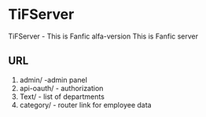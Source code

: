# TiFServer
TiFServer - This is Fanfic 
alfa-version  This is Fanfic server

## URL
1. admin/ -admin panel
1. api-oauth/ - authorization
1. Text/ - list of departments
1. category/ - router link for employee data




